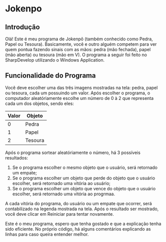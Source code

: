 # Jokenpo
## Introdução
Olá! Este é meu programa de Jokenpô (também conhecido como Pedra, Papel ou Tesoura). Basicamente, você e outro alguém competem para ver quem pontua fazendo sinais com as mãos: pedra (mão fechada), papel (mão aberta) ou tesoura (mão em V). O programa a seguir foi feito no SharpDevelop utilizando o Windows Application.

## Funcionalidade do Programa
Você deve escolher uma das três imagens mostradas na tela: pedra, papel ou tesoura, cada um possuindo um valor. Após escolher o programa, o computador aleatóriamente escolhe um número de 0 à 2 que representa cada um dos objetos, sendo eles:

Valor | Objeto
----- | -------
0 | Pedra
1 | Papel
2 | Tesoura

Após o programa sortear aleatóriamente o número, há 3 possíveis resultados:
1. Se o programa escolher o mesmo objeto que o usuário, será retornado um empate;
2. Se o programa escolher um objeto que perde do objeto que o usuário escolher, será retornado uma vitória ao usuário;
3. Se o programa escolher um objeto que vence do objeto que o usuário escolher, será retornado uma vitória ao progrmaa.

A cada vitória do programa, do usuário ou um empate que ocorrer, será contabilizado na legenda mostrada na tela. Após o resultado ser mostrado, você deve clicar em Reiniciar para tentar novamente.

Este é o meu programa, espero que tenha gostado e que a explicação tenha sido eficiente. No próprio código, há alguns comentários explicando as linhas para caso queira entender melhor.
